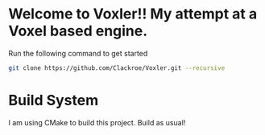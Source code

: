 # Welcome to Voxler!! My attempt at a Voxel based engine.

Run the following command to get started
```bash
git clone https://github.com/Clackroe/Voxler.git --recursive
```

# Build System
I am using CMake to build this project. Build as usual!
